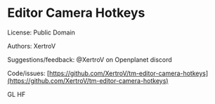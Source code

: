 # Editor Camera Hotkeys

License: Public Domain

Authors: XertroV

Suggestions/feedback: @XertroV on Openplanet discord

Code/issues: [https://github.com/XertroV/tm-editor-camera-hotkeys](https://github.com/XertroV/tm-editor-camera-hotkeys)

GL HF
